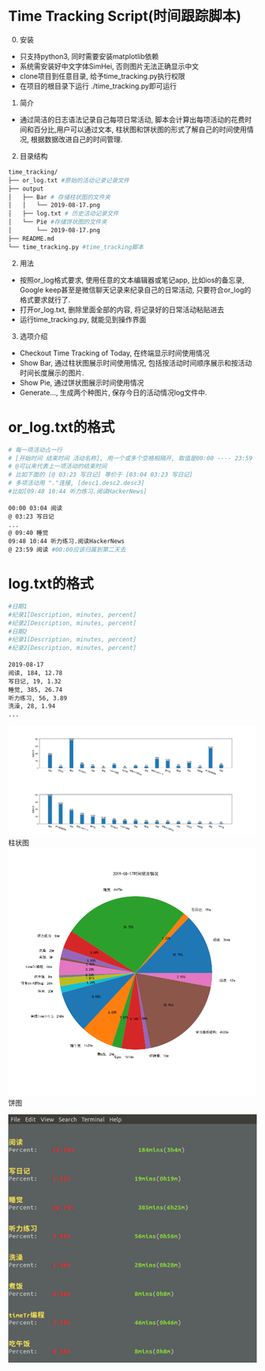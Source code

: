 # Time Tracking Script(时间跟踪脚本)
0. 安装
- 只支持python3, 同时需要安装matplotlib依赖
- 系统需安装好中文字体SimHei, 否则图片无法正确显示中文
- clone项目到任意目录, 给予time_tracking.py执行权限
- 在项目的根目录下运行 ./time_tracking.py即可运行

1. 简介
* 通过简洁的日志语法记录自己每项日常活动, 脚本会计算出每项活动的花费时间和百分比,用户可以通过文本, 柱状图和饼状图的形式了解自己的时间使用情况, 根据数据改进自己的时间管理.

2. 目录结构
```bash
time_tracking/ 
├── or_log.txt #原始的活动记录记录文件
├── output	
│   ├── Bar # 存储柱状图的文件夹
│   │   └── 2019-08-17.png
│   ├── log.txt # 历史活动记录文件
│   └── Pie	#存储饼状图的文件夹
│       └── 2019-08-17.png
├── README.md
└── time_tracking.py #time_tracking脚本

```
2. 用法
- 按照or_log格式要求, 使用任意的文本编辑器或笔记app, 比如ios的备忘录, Google keep甚至是微信聊天记录来纪录自己的日常活动, 只要符合or_log的格式要求就行了.
- 打开or_log.txt, 删除里面全部的内容, 将记录好的日常活动粘贴进去
- 运行time_tracking.py, 就能见到操作界面

3. 选项介绍
- Checkout Time Tracking of Today, 在终端显示时间使用情况
- Show Bar, 通过柱状图展示时间使用情况, 包括按活动时间顺序展示和按活动时间长度展示的图片.
- Show Pie, 通过饼状图展示时间使用情况
- Generate..., 生成两个种图片, 保存今日的活动情况log文件中.


# or_log.txt的格式
```bash
# 每一项活动占一行
# [开始时间 结束时间 活动名称], 用一个或多个空格相隔开, 取值是00:00 ---- 23:59
# @可以来代表上一项活动的结束时间
# 比如下面的 [@ 03:23 写日记] 等价于 [03:04 03:23 写日记] 
# 多项活动用 "."连接, [desc1.desc2.desc3]
#比如[09:48 10:44 听力练习.阅读HackerNews]

00:00 03:04 阅读
@ 03:23 写日记
...
@ 09:40 睡觉
09:48 10:44 听力练习.阅读HackerNews
@ 23:59 阅读 #00:00应该归属到第二天去


```

# log.txt的格式
```bash
#日期1
#纪录1[Description, minutes, percent]
#纪录2[Description, minutes, percent]
#日期2
#纪录1[Description, minutes, percent]
#纪录2[Description, minutes, percent]

2019-08-17
阅读, 184, 12.78
写日记, 19, 1.32
睡觉, 385, 26.74
听力练习, 56, 3.89
洗澡, 28, 1.94
...

```

![柱状图](./src/bar.png)
柱状图
![饼图](./src/pie.png)
饼图

![文本输出](./src/text.png)

